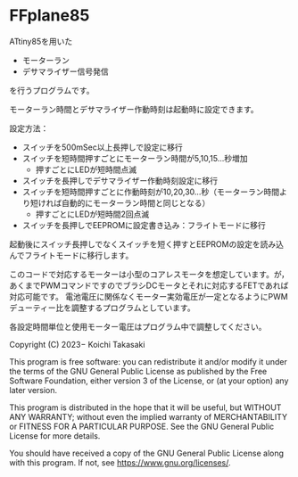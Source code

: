 # FFplane85
ATtiny85を用いた
- モーターラン
- デサマライザー信号発信

を行うプログラムです。

モーターラン時間とデサマライザー作動時刻は起動時に設定できます。

設定方法：
- スイッチを500mSec以上長押しで設定に移行
- スイッチを短時間押すごとにモーターラン時間が5,10,15...秒増加
   - 押すごとにLEDが短時間点滅
- スイッチを長押しでデサマライザー作動時刻設定に移行
- スイッチを短時間押すごとに作動時刻が10,20,30...秒（モーターラン時間より短ければ自動的にモーターラン時間と同じとなる）
   - 押すごとにLEDが短時間2回点滅
- スイッチを長押しでEEPROMに設定書き込み：フライトモードに移行

起動後にスイッチ長押しでなくスイッチを短く押すとEEPROMの設定を読み込んでフライトモードに移行します。

このコードで対応するモーターは小型のコアレスモータを想定しています。が，あくまでPWMコマンドですのでブラシDCモータとそれに対応するFETであれば対応可能です。
電池電圧に関係なくモーター実効電圧が一定となるようにPWMデューティー比を調整するプログラムとしています。

各設定時間単位と使用モーター電圧はプログラム中で調整してください。

Copyright (C) 2023− Koichi Takasaki

This program is free software: you can redistribute it and/or modify
it under the terms of the GNU General Public License as published by
the Free Software Foundation, either version 3 of the License, or
(at your option) any later version.

This program is distributed in the hope that it will be useful,
but WITHOUT ANY WARRANTY; without even the implied warranty of
MERCHANTABILITY or FITNESS FOR A PARTICULAR PURPOSE.  See the
GNU General Public License for more details.

You should have received a copy of the GNU General Public License
along with this program.  If not, see <https://www.gnu.org/licenses/>.

